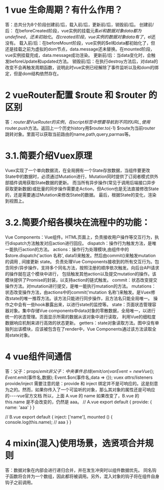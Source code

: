# 1 vue 生命周期？有什么作用？
答：总共分为8个阶段创建前/后，载入前/后，更新前/后，销毁前/后。
创建前/后： 在beforeCreated阶段，vue实例的挂载元素$el和数据对象data都为undefined，还未初始化。在created阶段，vue实例的数据对象data有了，$el还没有。
载入前/后：在beforeMount阶段，vue实例的$el和data都初始化了，但还是挂载之前为虚拟的dom节点，data.message还未替换。在mounted阶段，vue实例挂载完成，data.message成功渲染。
更新前/后：当data变化时，会触发beforeUpdate和updated方法。
销毁前/后：在执行destroy方法后，对data的改变不会再触发周期函数，说明此时vue实例已经解除了事件监听以及和dom的绑定，但是dom结构依然存在。

# 2 vueRouter配置 $route 和 $router 的区别
答：$router是VueRouter的实例，在script标签中想要导航到不同的URL,使用$router.push方法。返回上一个历史history用$router.to(-1)
$route为当前router跳转对象。里面可以获取当前路由的name,path,query,parmas等。

# 3.1.简要介绍Vuex原理
Vuex实现了一个单向数据流，在全局拥有一个State存放数据，当组件要更改State中的数据时，必须通过Mutation进行，Mutation同时提供了订阅者模式供外部插件调用获取State数据的更新。
而当所有异步操作(常见于调用后端接口异步获取更新数据)或批量的同步操作需要走Action，但Action也是无法直接修改State的，还是需要通过Mutation来修改State的数据。
最后，根据State的变化，渲染到视图上。

# 3.2.简要介绍各模块在流程中的功能：
Vue Components：Vue组件。HTML页面上，负责接收用户操作等交互行为，执行dispatch方法触发对应action进行回应。
dispatch：操作行为触发方法，是唯一能执行action的方法。
actions：操作行为处理模块,由组件中的$store.dispatch('action 名称', data1)来触发。然后由commit()来触发mutation的调用 , 间接更新 state。
负责处理Vue Components接收到的所有交互行为。包含同步/异步操作，支持多个同名方法，按照注册的顺序依次触发。向后台API请求的操作就在这个模块中进行，
包括触发其他action以及提交mutation的操作。该模块提供了Promise的封装，以支持action的链式触发。
commit：状态改变提交操作方法。对mutation进行提交，是唯一能执行mutation的方法。
mutations：状态改变操作方法，由actions中的commit('mutation 名称')来触发。是Vuex修改state的唯一推荐方法。该方法只能进行同步操作，且方法名只能全局唯一。
操作之中会有一些hook暴露出来，以进行state的监控等。
state：页面状态管理容器对象。集中存储Vue components中data对象的零散数据，全局唯一，以进行统一的状态管理。页面显示所需的数据从该对象中进行读取，
利用Vue的细粒度数据响应机制来进行高效的状态更新。
getters：state对象读取方法。图中没有单独列出该模块，应该被包含在了render中，Vue Components通过该方法读取全局state对象。
 
# 4 vue组件间通信
 答：父子：props/$emit 
 	非父子：中央事件总线($emit/$on) var Event=new Vue();Event.$emit(事件名,数据); Event.$on(事件名,data => {});
  vuex
  $attrs/$listeners
  provide/inject 需要注意的是：provide 和 inject 绑定并不是可响应的。这是刻意为之的。然而，如果你传入了一个可监听的对象，那么其对象的属性还是可响应的----vue官方文档
  所以，上面 A.vue 的 name 如果改变了，B.vue 的 this.name 是不会改变的，仍然是 aaa。
  // A.vue
  export default {
    provide: {
      name: 'aaa'
    }
  }

  // B.vue
  export default {
    inject: ['name'],
    mounted () {
      console.log(this.name);  // aaa
    }
  }
    
 
# 4 mixin(混入)使用场景，选贤项合并规则
答：数据对象在内部会进行递归合并，并在发生冲突时以组件数据优先。
同名钩子函数将合并为一个数组，因此都将被调用。另外，混入对象的钩子将在组件自身钩子之前调用。